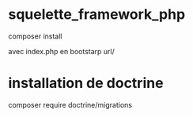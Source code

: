 # squelette_framework_php

composer install

avec index.php en bootstarp url/


# installation de doctrine
composer require doctrine/migrations
